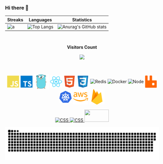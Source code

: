 
### Hi there 👋
  

| Streaks|Languages|Statistics  |
|--|--|--|
|![a](https://github-readme-streak-stats.herokuapp.com/?user=Thales-Eduardo&layout=compact&theme=dracula)| ![Top Langs](https://github-readme-stats.vercel.app/api/top-langs/?username=Thales-Eduardo&hide=css,html,java,objective-c,Handlebars,ruby,Starlark&layout=compact&theme=dracula)| ![Anurag's GitHub stats](https://github-readme-stats.vercel.app/api?username=Thales-Eduardo&show_icons=true&theme=dracula)|

<div align="center">
  <br>
  <p align="centre"><b>Visitors Count</b></p>  
  <p align="center"><img align="center" src="https://profile-counter.deno.dev/:Thales-Eduardo:/count.svg" /></p> 
  <br>
</div>
  
<div  align="center">
<div style="display: inline_block"><br>
 
  <img align="center" alt="Js" height="40" width="40" src="https://raw.githubusercontent.com/devicons/devicon/master/icons/javascript/javascript-plain.svg">
  <img align="center" alt="Ts" height="40" width="40" src="https://raw.githubusercontent.com/devicons/devicon/master/icons/typescript/typescript-plain.svg">
  <img align="center" alt="Node" height="50" width="50" src="https://raw.githubusercontent.com/devicons/devicon/refs/heads/master/icons/go/go-original.svg">
  <img align="center" alt="React" height="40" width="40" src="https://raw.githubusercontent.com/devicons/devicon/master/icons/react/react-original.svg">
  <img align="center" alt="HTML" height="40" width="40" src="https://raw.githubusercontent.com/devicons/devicon/master/icons/html5/html5-original.svg">
  <img align="center" alt="CSS" height="40" width="40" src="https://raw.githubusercontent.com/devicons/devicon/master/icons/css3/css3-original.svg">
  <img align="center" alt="Redis" height="40" width="40" src="https://cdn.iconscout.com/icon/free/png-256/redis-83994.png">
  <img align="center" alt="Docker" height="40" width="40" src="https://cdn-icons-png.flaticon.com/512/919/919853.png">
  <img align="center" alt="Node" height="50" width="50" src="https://www.iconninja.com/files/486/38/391/install-npm-js-node-javascript-tools-development-icon.png">
  <img align="center" alt="Node" height="40" width="40" src="https://raw.githubusercontent.com/devicons/devicon/refs/heads/master/icons/rabbitmq/rabbitmq-original.svg">
  <img align="center" alt="Node" height="40" width="40" src="https://raw.githubusercontent.com/devicons/devicon/refs/heads/master/icons/kubernetes/kubernetes-original.svg">
  <img align="center" alt="Node" height="50" width="50" src="https://raw.githubusercontent.com/devicons/devicon/refs/heads/master/icons/amazonwebservices/amazonwebservices-plain-wordmark.svg">
  <img align="center" alt="Node" height="50" width="50" src="https://raw.githubusercontent.com/devicons/devicon/refs/heads/master/icons/firebase/firebase-original.svg">
  
  
  
</div>
  <br/>
<div>
  <a href = "mailto: thalesdev22@gmail.com" target="_blank">
    <img alt="CSS" height="25" width="80" src="https://img.shields.io/badge/-Gmail-%23EA4335?style=for-the-badge&logo=gmail&logoColor=white">
  </a>
  <a href="https://www.linkedin.com/in/thales-eduardo-a7901120b/" target="_blank">
    <img alt="CSS" height="25" width="80" src="https://img.shields.io/badge/-LinkedIn-%230077B5?style=for-the-%20badge&logo=linkedin&logoColor=white">
  </a>
  <a href="https://gitlab.com/users/Thales_edu/groups" target="_blank">
    <img height="40" width="80" src="https://brandeps.com/logo-download/G/GitLab-logo-vector-01.svg">
  </a>
</div>
   
 ![Snake animation](https://github.com/Thales-Eduardo/Thales-Eduardo/blob/output/github-contribution-grid-snake.svg)

</div>

